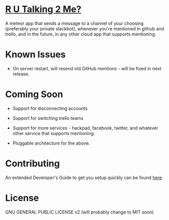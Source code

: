 # [R U Talking 2 Me?](https://rutalking2me.meteor.com/)

A meteor app that sends a message to a channel of your choosing (preferably your private slackbot), whenever you're mentioned in github and trello, and in the future, in any other cloud app that supports mentioning.

# Known Issues

- On server restart, will resend old GitHub mentions - will be fixed in next release.

# Coming Soon

- Support for disconnecting accounts

- Support for switching trello teams

- Support for more services - hackpad, facebook, twitter, and whatever other service that supports mentioning.

- Pluggable architecture for the above.

# Contributing

An extended Developer's Guide to get you setup quickly can be found [here](DevGuide.md).

# License

GNU GENERAL PUBLIC LICENSE v2 (will probably change to MIT soon)
